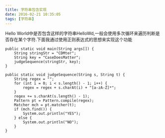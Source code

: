 ```yaml
---
title: 字符串包含实现
date: 2016-02-21 10:35:05
tags: [字符串]
---
```


Hello World中是否包含这样的字符串HelloWd,一般会使用多次循环来遍历判断是否存在某个字符.下面我通过使用正则表达式的思想来实现这个功能

	public static void main(String args[]) {  
	    String stringStr = "CDMter";  
	    String key = "CaseDoesMatter";  
	    judgeSequence(stringStr, key);  
	}  

	public static void judgeSequence(String s, String t) {  
	    String regex = "";  
	    for (int i = 0; i < s.length() - 1; i++) {  
	        regex = regex + s.charAt(i) + "[a-zA-Z]*";  
	    }  
	    regex += s.charAt(s.length() - 1);  
	    Pattern pt = Pattern.compile(regex);  
	    Matcher mch = pt.matcher(t);  
	    if (mch.find()) {  
	        System.out.println("YES");  
	    } else {  
	        System.out.println("NO");  
	    }  
	}  

